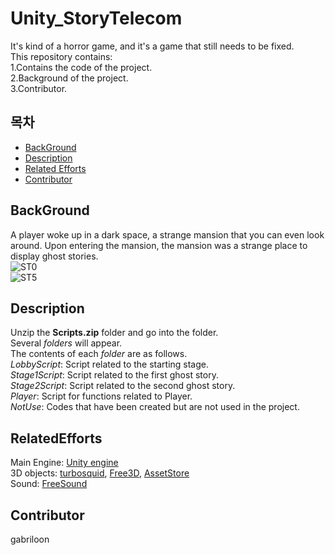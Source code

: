 # Unity_StoryTelecom
It's kind of a horror game, and it's a game that still needs to be fixed.<br>
This repository contains:<br>
	1.Contains the code of the project.<br>
	2.Background of the project.<br>
	3.Contributor.<br>
	
## 목차
- [BackGround](#BackGround)
- [Description](#Description)
- [Related Efforts](#RelatedEfforts)
- [Contributor](#Contributor)



## BackGround
A player woke up in a dark space, a strange mansion that you can even look around.
Upon entering the mansion, the mansion was a strange place to display ghost stories.<br>
![ST0](https://user-images.githubusercontent.com/33173322/116456157-e416dc00-a89c-11eb-86fd-093f43319fed.png)<br>
![ST5](https://user-images.githubusercontent.com/33173322/116454880-66060580-a89b-11eb-8812-fb1054af893d.png)<br>


## Description
Unzip the **Scripts.zip** folder and go into the folder.<br>
Several *folders* will appear.<br>
The contents of each *folder* are as follows.<br>
*LobbyScript*: Script related to the starting stage.<br>
*Stage1Script*: Script related to the first ghost story.<br>
*Stage2Script*: Script related to the second ghost story.<br>
*Player*: Script for functions related to Player.<br>
*NotUse*: Codes that have been created but are not used in the project.<br>

## RelatedEfforts
Main Engine: [Unity engine](https://unity.com/kr)<br>
3D objects: [turbosquid](https://www.turbosquid.com/),  [Free3D](https://free3d.com/),  [AssetStore](https://assetstore.unity.com/) <br>
Sound: [FreeSound](https://www.turbosquid.com/)
## Contributor
gabriloon
